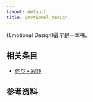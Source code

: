 ```yaml
---
layout: default
title: Emotional design
---
```


《Emotional Design》最早是一本书。

## 相关条目

- [侘び・寂び](/wiki/侘び・寂び)

## 参考资料